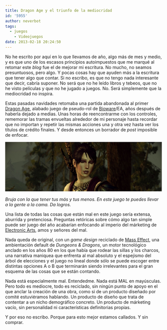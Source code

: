 ```yaml
---
title: Dragon Age y el triunfo de la mediocridad
id: '5955'
author: neverbot
tags:
  - juegos
    - Videojuegos
date: 2013-02-18 20:24:50
---
```


No he escrito por aquí en lo que llevamos de año, algo más de mes y medio, y es que uno de los escasos principios autoimpuestos que me marqué al retomar este _blog_ fue el de mejorar mi escritura. No mucho, no seamos presuntuosos, pero algo. Y pocas cosas hay que ayuden más a la escritura que tener algo que contar. Si no escribo, es que no tengo nada interesante que decir, cabría suponer. No será que no he leído libros y tebeos, que no he visto películas y que no he jugado a juegos. No. Será simplemente que la mediocridad no inspira.

Estas pasadas navidades retomaba una partida abandonada al primer [Dragon Age](http://en.wikipedia.org/wiki/Dragon_Age:_Origins), alabado juego de pseudo-rol de [Bioware](http://en.wikipedia.org/wiki/BioWare)/EA, años después de haberla dejado a medias. Unas horas de reencontrarme con los controles, rememorar las tramas envueltas alrededor de mi personaje hasta recordar que no importan y repetir las mismas acciones una y otra vez hasta ver los títulos de crédito finales. Y desde entonces un borrador de _post_ imposible de enfocar.

_![Dragon Age: Origins](./dragon-age-y-el-triunfo-de-la-mediocridad/dragon_age_origins.jpg)_

_Bruja con la que tener tus más y tus menos. En este juego te puedes llevar a la gente a la cama. Da logros._

Una lista de todas las cosas que están mal en este juego sería extensa, aburrida y pretenciosa. Preguntas retóricas sobre cómo algo tan simple puede ser juego del año acabarían enfocando al imperio del márketing de [Electronic Arts](http://en.wikipedia.org/wiki/Electronic_Arts), amos y señores del mal.

Nada queda de original, con un _game design_ reciclado de [Mass Effect](http://en.wikipedia.org/wiki/Mass_Effect_(video_game)), una ambientación default de _Dungeons & Dragons_, un motor tecnológico anclado en los años 80 en los que había que rodear las sillas y los charcos, una narrativa maniquea que enfrenta al mal absoluto y el espejismo del árbol de elecciones y el juego no lineal donde sólo se puede escoger entre distintas opciones A o B que terminarán siendo irrelevantes para el gran esquema de las cosas que se están contando.

Nada está especialmente mal. Entendedme. Nada está MAL en mayúsculas. Pero todo es mediocre, todo es reciclado, sin ningún punto de apoyo en el que anclar la creación de una obra, como si de un producto diseñado por comité estuviéramos hablando. Un producto de diseño que trata de contentar a un nicho demográfico concreto. Un producto de márketing vacío, sin personalidad ni características definitorias propias.

Y por eso no escribo. Porque para esto mejor estamos callados. Y sin comprar.